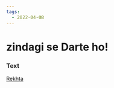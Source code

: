 ```yaml
---
tags:
  - 2022-04-08
---
```

# zindagi se Darte ho!

### Text
[Rekhta](https://www.rekhta.org/nazms/zindagii-se-darte-ho-zindagii-se-darte-ho-noon-meem-rashid-nazms?lang=ur)

